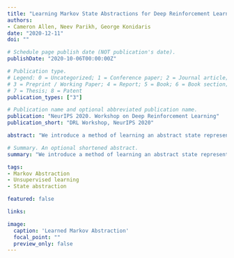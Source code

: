 ```yaml
---
title: "Learning Markov State Abstractions for Deep Reinforcement Learning"
authors:
- Cameron Allen, Neev Parikh, George Konidaris
date: "2020-12-11"
doi: ""

# Schedule page publish date (NOT publication's date).
publishDate: "2020-10-06T00:00:00Z"

# Publication type.
# Legend: 0 = Uncategorized; 1 = Conference paper; 2 = Journal article;
# 3 = Preprint / Working Paper; 4 = Report; 5 = Book; 6 = Book section;
# 7 = Thesis; 8 = Patent
publication_types: ["3"]

# Publication name and optional abbreviated publication name.
publication: "NeurIPS 2020. Workshop on Deep Reinforcement Learning"
publication_short: "DRL Workshop, NeurIPS 2020"

abstract: "We introduce a method of learning an abstract state representation for Markov Decision Processes (MDPs) with rich observations. We begin by proving that a combination of three conditions is sufficient for a learned state abstraction to retain the Markov property. We then describe a practical training procedure that combines inverse model estimation and temporal contrastive learning to learn an abstraction that approximately satisfies these conditions. We evaluate our approach with a proof-of-concept visual gridworld experiment, where the learned representation captures the underlying structure of the domain and enables substantially improved learning performance over end-to-end deep RL, matching the performance achieved with hand-designed compact state information."

# Summary. An optional shortened abstract.
summary: "We introduce a method of learning an abstract state representation for Markov Decision Processes (MDPs) with rich observations."

tags:
- Markov Abstraction
- Unsupervised learning
- State abstraction

featured: false

links:

image:
  caption: 'Learned Markov Abstraction'
  focal_point: ""
  preview_only: false
---
```

